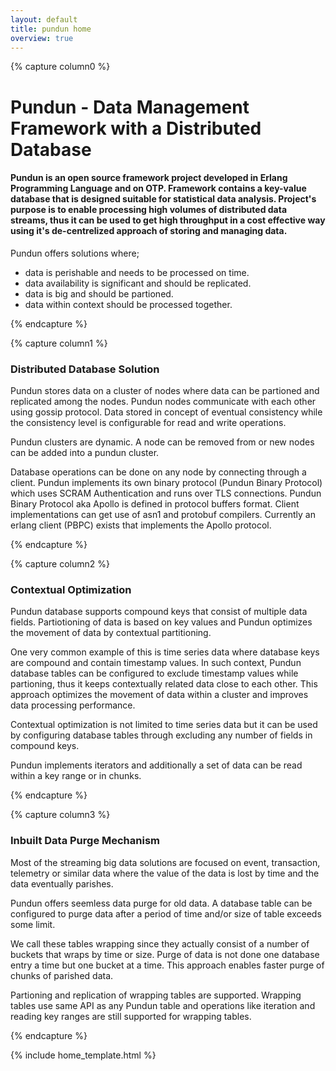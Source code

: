 ```yaml
---
layout: default
title: pundun home
overview: true
---
```


{% capture column0 %}
# Pundun - Data Management Framework with a Distributed Database

#### Pundun is an open source framework project developed in Erlang Programming Language and on OTP. Framework contains a key-value database that is designed suitable for statistical data analysis. Project's purpose is to enable processing high volumes of distributed data streams, thus it can be used to get high throughput in a cost effective way using it's de-centrelized approach of storing and managing data.

 Pundun offers solutions where;
 
 - data is perishable and needs to be processed on time.
 - data availability is significant and should be replicated.
 - data is big and should be partioned.
 - data within context should be processed together.

{% endcapture %}

{% capture column1 %}
### Distributed Database Solution


Pundun stores data on a cluster of nodes where data can be partioned and replicated among the nodes. Pundun nodes communicate with each other using gossip protocol. Data stored in concept of eventual consistency while the consistency level is configurable for read and write operations.


Pundun clusters are dynamic. A node can be removed from or new nodes can be added into a pundun cluster.

Database operations can be done on any node by connecting through a client. Pundun implements its own binary protocol (Pundun Binary Protocol) which uses SCRAM Authentication and runs over TLS connections. Pundun Binary Protocol aka Apollo is defined in protocol buffers format. Client implementations can get use of asn1 and protobuf compilers. Currently an erlang client (PBPC) exists that implements the Apollo protocol.

{% endcapture %}

{% capture column2 %}
### Contextual Optimization

Pundun database supports compound keys that consist of multiple data fields. Partiotioning of data is based on key values and Pundun optimizes the movement of data by contextual partitioning. 

One very common example of this is time series data where database keys are compound and contain timestamp values. In such context, Pundun database tables can be configured to exclude timestamp values while partioning, thus it keeps contextually related data close to each other. This approach optimizes the movement of data within a cluster and improves data processing performance.

Contextual optimization is not limited to time series data but it can be used by configuring database tables through excluding any number of fields in compound keys.

Pundun implements iterators and additionally a set of data can be read within a key range or in chunks.

{% endcapture %}

{% capture column3 %}
### Inbuilt Data Purge Mechanism

Most of the streaming big data solutions are focused on event, transaction, telemetry or similar data where the value of the data is lost by time and the data eventually parishes.

Pundun offers seemless data purge for old data. A database table can be configured to purge data after a period of time and/or size of table exceeds some limit.
 
We call these tables wrapping since they actually consist of a number of buckets that wraps by time or size. Purge of data is not done one database entry a time but one bucket at a time. This approach enables faster purge of chunks of parished data.

Partioning and replication of wrapping tables are supported. Wrapping tables use same API as any Pundun table and operations like iteration and reading key ranges are still supported for wrapping tables.

{% endcapture %}

{% include home_template.html %}

